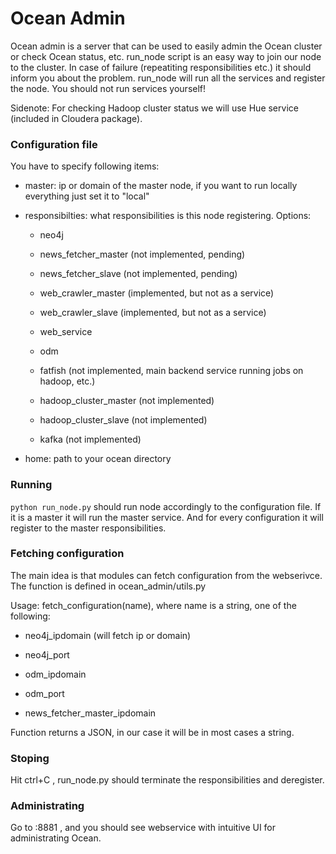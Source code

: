 # Ocean Admin

Ocean admin is a server that can be used to easily admin the Ocean cluster
or check Ocean status, etc. run_node script is an easy way to join our node
to the cluster. In case of failure (repeatiting responsibilities etc.) it
should inform you about the problem. run_node will run all the services and register the node. You should not
run services yourself!

Sidenote: For checking Hadoop cluster status we will use Hue service (included in Cloudera package).


### Configuration file

You have to specify following items:

* master: ip or domain of the master node, if you want to run locally everything just set it to "local"

* responsibilties: what responsibilities is this node registering. Options:

    * neo4j

    * news_fetcher_master (not implemented, pending)

    * news_fetcher_slave (not implemented, pending)

    * web_crawler_master (implemented, but not as a service)

    * web_crawler_slave (implemented, but not as a service)

    * web_service

    * odm

    * fatfish (not implemented, main backend service running jobs on hadoop, etc.)

    * hadoop_cluster_master (not implemented)

    * hadoop_cluster_slave (not implemented)

    * kafka (not implemented)

* home: path to your ocean directory

### Running

`python run_node.py` should run node accordingly to the configuration file. If it is
a master it will run the master service. And for every configuration it will register
to the master responsibilities.


### Fetching configuration

The main idea is that modules can fetch configuration from the webserivce. The function
is defined in ocean_admin/utils.py

Usage: fetch_configuration(name), where name is a string, one of the following:

* neo4j_ipdomain (will fetch ip or domain)

* neo4j_port

* odm_ipdomain

* odm_port

* news_fetcher_master_ipdomain

Function returns a JSON, in our case it will be in most cases a string.


### Stoping

Hit ctrl+C , run_node.py should terminate the responsibilities and deregister.

### Administrating

Go to <master>:8881  , and you should see webservice with intuitive UI for administrating Ocean.